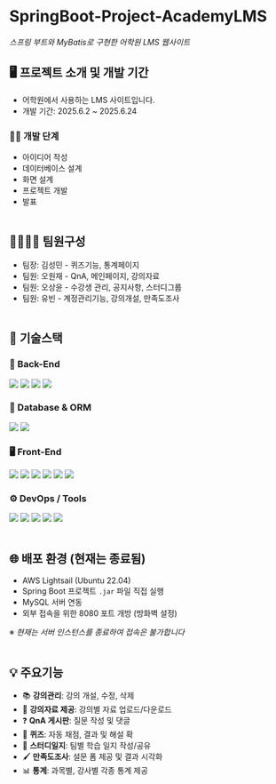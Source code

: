 # SpringBoot-Project-AcademyLMS
_스프링 부트와 MyBatis로 구현한 어학원 LMS 웹사이트_

## 🖥 프로젝트 소개 및 개발 기간

- 어학원에서 사용하는 LMS 사이트입니다.
- 개발 기간: 2025.6.2 ~ 2025.6.24

### 🧑‍💻 개발 단계
- 아이디어 작성  
- 데이터베이스 설계  
- 화면 설계  
- 프로젝트 개발  
- 발표  <br><br>
## 👨‍👨‍👦‍👦 팀원구성
- 팀장: 김성민 - 퀴즈기능, 통계페이지
- 팀원: 오원재 - QnA, 메인페이지, 강의자료
- 팀원: 오상윤 - 수강생 관리, 공지사항, 스터디그룹
- 팀원: 유빈 - 계정관리기능, 강의개설, 만족도조사<br><br>
## 🔧 기술스택
### 🧩 Back-End
<img src="https://img.shields.io/badge/Java-007396?style=for-the-badge&logo=OpenJDK&logoColor=white" /> <img src="https://img.shields.io/badge/SpringBoot-6DB33F?style=for-the-badge&logo=spring-boot&logoColor=white" /> <img src="https://img.shields.io/badge/MyBatis-000000?style=for-the-badge&logo=apachemybatis&logoColor=white" /> <img src="https://img.shields.io/badge/Maven-C71A36?style=for-the-badge&logo=apache-maven&logoColor=white" />


### 💾 Database & ORM
<img src="https://img.shields.io/badge/MySQL-4479A1?style=for-the-badge&logo=mysql&logoColor=white" /> <img src="https://img.shields.io/badge/MyBatis-000000?style=for-the-badge&logo=MySQL&logoColor=white" />

### 🖥️ Front-End
<img src="https://img.shields.io/badge/JSP-007396?style=for-the-badge&logo=java&logoColor=white" /> <img src="https://img.shields.io/badge/JSTL-000000?style=for-the-badge&logo=java&logoColor=white" /> <img src="https://img.shields.io/badge/HTML5-E34F26?style=for-the-badge&logo=html5&logoColor=white" /> <img src="https://img.shields.io/badge/CSS3-1572B6?style=for-the-badge&logo=css3&logoColor=white" /> <img src="https://img.shields.io/badge/JavaScript-F7DF1E?style=for-the-badge&logo=javascript&logoColor=black" /> <img src="https://img.shields.io/badge/Bootstrap-7952B3?style=for-the-badge&logo=bootstrap&logoColor=white" />

### ⚙️ DevOps / Tools
<img src="https://img.shields.io/badge/Git-F05032?style=for-the-badge&logo=git&logoColor=white" /> <img src="https://img.shields.io/badge/GitHub-181717?style=for-the-badge&logo=github&logoColor=white" /> <img src="https://img.shields.io/badge/AWS_Lightsail-FF9900?style=for-the-badge&logo=amazon-aws&logoColor=white" /> <img src="https://img.shields.io/badge/MobaXterm-005f87?style=for-the-badge&logo=gnu-bash&logoColor=white" /> <img src="https://img.shields.io/badge/Eclipse-2C2255?style=for-the-badge&logo=eclipse&logoColor=white" /><br><br>


## 🌐 배포 환경 (현재는 종료됨)

- AWS Lightsail (Ubuntu 22.04)
- Spring Boot 프로젝트 `.jar` 파일 직접 실행
- MySQL 서버 연동
- 외부 접속을 위한 8080 포트 개방 (방화벽 설정)<br>

※ *현재는 서버 인스턴스를 종료하여 접속은 불가합니다*<br><br>

## 💡 주요기능
- 📚 **강의관리**: 강의 개설, 수정, 삭제
- 📁 **강의자료 제공**: 강의별 자료 업로드/다운로드
- ❓ **QnA 게시판**: 질문 작성 및 댓글
- 🧠 **퀴즈**: 자동 채점, 결과 및 해설 확
- 📖 **스터디일지**: 팀별 학습 일지 작성/공유
- 🖌️ **만족도조사**: 설문 폼 제공 및 결과 시각화
- 📊 **통계**: 과목별, 강사별 각종 통계 제공
